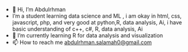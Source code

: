 - 👋 Hi, I’m Abdulrhman 
-  I’m a student learning data science and ML , i am okay in html, css, javascript, php, and very good at python,R, data analysis, Ai, i have basic understanding of c++, c#, R, data analysis, Ai 
- 🌱 I’m currently learning  R for  data analysis and visualization 
- 📫 How to reach me abdulrhman.salamah0@gmail.com
